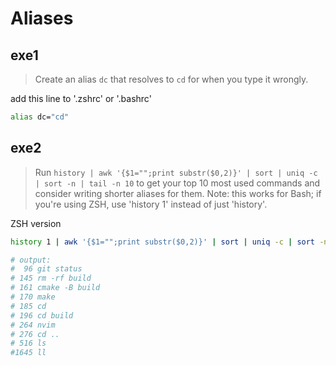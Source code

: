 # Aliases

## exe1

> Create an alias `dc` that resolves to `cd` for when you type it wrongly.

add this line to '.zshrc' or '.bashrc'
```bash
alias dc="cd"
```

## exe2

> Run `history | awk '{$1="";print substr($0,2)}' | sort | uniq -c | sort -n | tail -n 10` to get your top 10 most used commands and consider writing shorter aliases for them. Note: this works for Bash; if you're using ZSH, use 'history 1' instead of just 'history'.

ZSH version
```zsh
history 1 | awk '{$1="";print substr($0,2)}' | sort | uniq -c | sort -n | tail -n 10

# output:
#  96 git status
# 145 rm -rf build
# 161 cmake -B build
# 170 make
# 185 cd
# 196 cd build
# 264 nvim
# 276 cd ..
# 516 ls
#1645 ll
```
